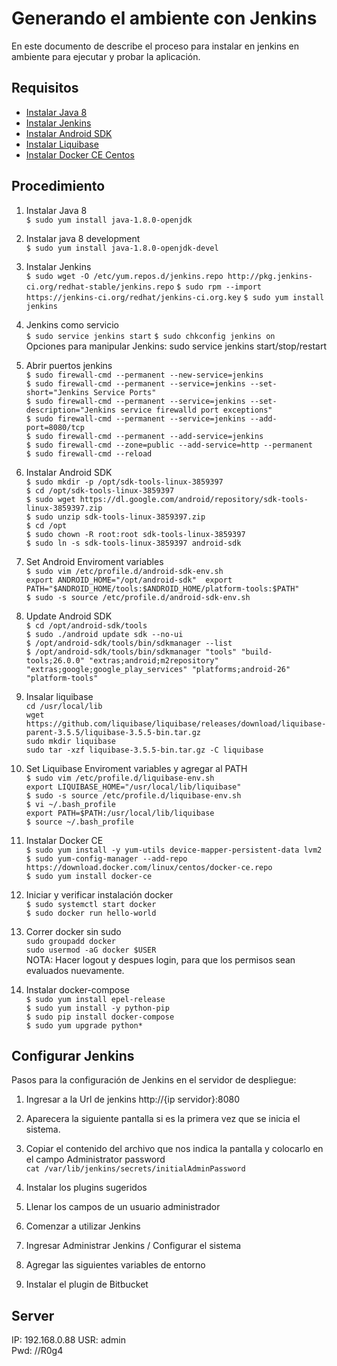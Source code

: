 # Generando el ambiente con Jenkins

En este documento de describe el proceso para instalar en jenkins en ambiente para ejecutar y probar la aplicación.

## Requisitos

* [Instalar Java 8](http://openjdk.java.net/install/)
* [Instalar Jenkins](https://wiki.jenkins.io/display/JENKINS/Installing+Jenkins+on+Red+Hat+distributions)
* [Instalar Android SDK](http://moonlightbox.logdown.com/posts/2016/02/01/linux-install-android-sdk-in-centos7-updated-2017-07-24)
* [Instalar Liquibase](http://download.liquibase.org/download/)
* [Instalar Docker CE Centos](https://docs.docker.com/install/linux/docker-ce/centos/)

## Procedimiento

1. Instalar Java 8  
`$ sudo yum install java-1.8.0-openjdk`

2. Instalar java 8 development  
`$ sudo yum install java-1.8.0-openjdk-devel`

3. Instalar Jenkins  
`$ sudo wget -O /etc/yum.repos.d/jenkins.repo http://pkg.jenkins-ci.org/redhat-stable/jenkins.repo`
`$ sudo rpm --import https://jenkins-ci.org/redhat/jenkins-ci.org.key`
`$ sudo yum install jenkins`

4. Jenkins como servicio  
`$ sudo service jenkins start`
`$ sudo chkconfig jenkins on`  
Opciones para manipular Jenkins: sudo service jenkins start/stop/restart

5. Abrir puertos jenkins  
`$ sudo firewall-cmd --permanent --new-service=jenkins`  
`$ sudo firewall-cmd --permanent --service=jenkins --set-short="Jenkins Service Ports"`  
`$ sudo firewall-cmd --permanent --service=jenkins --set-description="Jenkins service firewalld port exceptions"`  
`$ sudo firewall-cmd --permanent --service=jenkins --add-port=8080/tcp`  
`$ sudo firewall-cmd --permanent --add-service=jenkins`  
`$ sudo firewall-cmd --zone=public --add-service=http --permanent`  
`$ sudo firewall-cmd --reload`  

6. Instalar Android SDK  
`$ sudo mkdir -p /opt/sdk-tools-linux-3859397`  
`$ cd /opt/sdk-tools-linux-3859397`  
`$ sudo wget https://dl.google.com/android/repository/sdk-tools-linux-3859397.zip`  
`$ sudo unzip sdk-tools-linux-3859397.zip`  
`$ cd /opt`  
`$ sudo chown -R root:root sdk-tools-linux-3859397`  
`$ sudo ln -s sdk-tools-linux-3859397 android-sdk`  

7. Set Android Enviroment variables  
`$ sudo vim /etc/profile.d/android-sdk-env.sh`  
`export ANDROID_HOME="/opt/android-sdk"  export PATH="$ANDROID_HOME/tools:$ANDROID_HOME/platform-tools:$PATH"`  
`$ sudo -s source /etc/profile.d/android-sdk-env.sh`  

8. Update Android SDK  
`$ cd /opt/android-sdk/tools`  
`$ sudo ./android update sdk --no-ui`  
`$ /opt/android-sdk/tools/bin/sdkmanager --list`  
`$ /opt/android-sdk/tools/bin/sdkmanager "tools" "build-tools;26.0.0" "extras;android;m2repository" "extras;google;google_play_services" "platforms;android-26" "platform-tools"`  

9. Insalar liquibase  
`cd /usr/local/lib`  
`wget https://github.com/liquibase/liquibase/releases/download/liquibase-parent-3.5.5/liquibase-3.5.5-bin.tar.gz`  
`sudo mkdir liquibase`  
`sudo tar -xzf liquibase-3.5.5-bin.tar.gz -C liquibase`

9. Set Liquibase Enviroment variables y agregar al PATH  
`$ sudo vim /etc/profile.d/liquibase-env.sh`  
`export LIQUIBASE_HOME="/usr/local/lib/liquibase"`  
`$ sudo -s source /etc/profile.d/liquibase-env.sh`  
`$ vi ~/.bash_profile`  
`export PATH=$PATH:/usr/local/lib/liquibase`  
`$ source ~/.bash_profile`  

10. Instalar Docker CE  
`$ sudo yum install -y yum-utils device-mapper-persistent-data lvm2`  
`$ sudo yum-config-manager --add-repo https://download.docker.com/linux/centos/docker-ce.repo`  
`$ sudo yum install docker-ce`  

11. Iniciar y verificar instalación docker  
`$ sudo systemctl start docker`  
`$ sudo docker run hello-world`  

12. Correr docker sin sudo  
`sudo groupadd docker`  
`sudo usermod -aG docker $USER`  
NOTA: Hacer logout y despues login, para que los permisos sean evaluados nuevamente.

13. Instalar docker-compose  
`$ sudo yum install epel-release`  
`$ sudo yum install -y python-pip`  
`$ sudo pip install docker-compose`  
`$ sudo yum upgrade python*`  

## Configurar Jenkins

Pasos para la configuración de Jenkins en el servidor de despliegue:

1. Ingresar a la Url de jenkins http://{ip servidor}:8080

2. Aparecera la siguiente pantalla si es la primera vez que se inicia el sistema.

3. Copiar el contenido del archivo que nos indica la pantalla y colocarlo en el campo Administrator password  
`cat /var/lib/jenkins/secrets/initialAdminPassword`

4. Instalar los plugins sugeridos

5. Llenar los campos de un usuario administrador

6. Comenzar a utilizar Jenkins

7. Ingresar Administrar Jenkins / Configurar el sistema

8. Agregar las siguientes variables de entorno

9. Instalar el plugin de Bitbucket




## Server

IP: 192.168.0.88
USR: admin  
Pwd: //R0g4  
